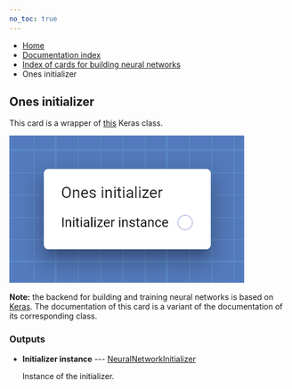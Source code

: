 ```yaml
---
no_toc: true
---
```


<ul class="breadcrumb">
    <li><a href="">Home</a></li>
    <li><a href="documentation">Documentation index</a></li>
    <li><a href="neural_network_cards/">Index of cards for building neural networks</a></li>
    <li>Ones initializer</li>
</ul>

## Ones initializer

This card is a wrapper of [this](https://keras.io/api/layers/initializers/#ones-class) Keras class.

!["Ones initializer" card](assets/img/neural_network_cards/initializer_Ones.png)

**Note:** the backend for building and training neural networks is based on [Keras](https://keras.io/). The documentation of this card is a variant of the documentation of its corresponding class.




### Outputs


* **Initializer instance** --- [NeuralNetworkInitializer](types/NeuralNetworkInitializer)

  Instance of the initializer.




